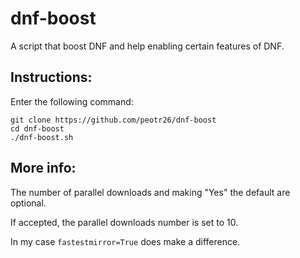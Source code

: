 # dnf-boost
A script that boost DNF and help enabling certain features of DNF.

## Instructions:

Enter the following command:

```
git clone https://github.com/peotr26/dnf-boost
cd dnf-boost
./dnf-boost.sh
```

## More info:

The number of parallel downloads and making "Yes" the default are optional.

If accepted, the parallel downloads number is set to 10.

In my case `fastestmirror=True` does make a difference.
